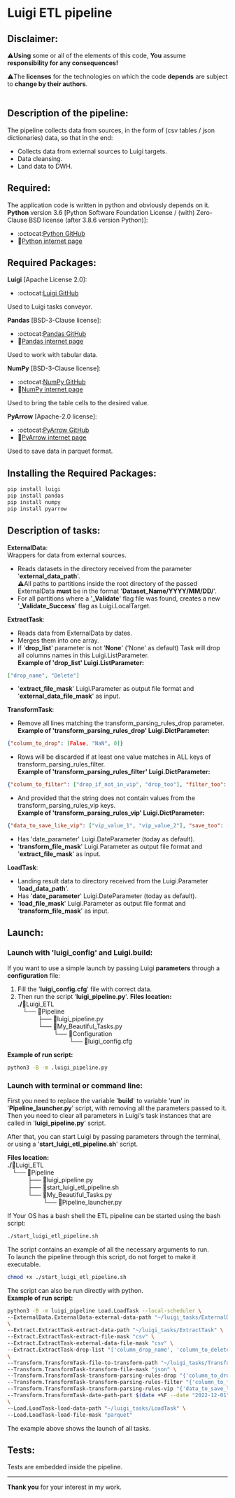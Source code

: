 # Luigi ETL pipeline

## Disclaimer:
:warning:**Using** some or all of the elements of this code, **You** assume **responsibility for any consequences!**<br>

:warning:The **licenses** for the technologies on which the code **depends** are subject to **change by their authors**.<br><br>

## Description of the pipeline:
The pipeline collects data from sources, in the form of (csv tables / json dictionaries) data, so that in the end:
* Collects data from external sources to Luigi targets.
* Data cleansing.
* Land data to DWH.

## Required:
The application code is written in python and obviously depends on it.<br>
**Python** version 3.6 [Python Software Foundation License / (with) Zero-Clause BSD license (after 3.8.6 version Python)]:
* :octocat:[Python GitHub](https://github.com/python)
* :bookmark_tabs:[Python internet page](https://www.python.org/)

## Required Packages:
**Luigi** [Apache License 2.0]:
* :octocat:[Luigi GitHub](https://github.com/spotify/luigi)

Used to Luigi tasks conveyor.

**Pandas** [BSD-3-Clause license]:
* :octocat:[Pandas GitHub](https://github.com/pandas-dev/pandas/)
* :bookmark_tabs:[Pandas internet page](https://pandas.pydata.org/)

Used to work with tabular data.

**NumPy** [BSD-3-Clause license]:
* :octocat:[NumPy GitHub](https://github.com/numpy/numpy)
* :bookmark_tabs:[NumPy internet page](https://numpy.org/)

Used to bring the table cells to the desired value.

**PyArrow** [Apache-2.0 license]:
* :octocat:[PyArrow GitHub](https://github.com/apache/arrow)
* :bookmark_tabs:[PyArrow internet page](https://arrow.apache.org/)

Used to save data in parquet format.

## Installing the Required Packages:
```bash
pip install luigi
pip install pandas
pip install numpy
pip install pyarrow
```

## Description of tasks:
**ExternalData**:<br/>
Wrappers for data from external sources.<br/>
* Reads datasets in the directory received from the parameter '**external_data_path**'.<br/>
:warning:All paths to partitions inside the root directory of the passed ExternalData **must** be in the format '**Dataset_Name/YYYY/MM/DD/**'.<br/>
* For all partitions where a '**\_Validate**' flag file was found, creates a new '**\_Validate_Success**' flag as Luigi.LocalTarget.

**ExtractTask**:<br/>
* Reads data from ExternalData by dates.
* Merges them into one array.
* If '**drop_list**' parameter is not '**None**' ('None' as default) Task will drop all columns names in this Luigi.ListParameter.<br/>
**Example of 'drop_list' Luigi.ListParameter:**
```json
["drop_name", "Delete"]
```
* '**extract_file_mask**' Luigi.Parameter as output file format and '**external_data_file_mask**' as input.

**TransformTask**:<br/>
* Remove all lines matching the transform_parsing_rules_drop parameter.<br/>
**Example of 'transform_parsing_rules_drop' Luigi.DictParameter:**
```json
{"column_to_drop": [False, "NaN", 0]}
```
* Rows will be discarded if at least one value matches in ALL keys of transform_parsing_rules_filter.<br/>
**Example of 'transform_parsing_rules_filter' Luigi.DictParameter:**
```json
{"column_to_filter": ["drop_if_not_in_vip", "drop_too"], "filter_too": ["0"]}
```
* And provided that the string does not contain values from the transform_parsing_rules_vip keys.<br/>
**Example of 'transform_parsing_rules_vip' Luigi.DictParameter:**
```json
{"data_to_save_like_vip": ["vip_value_1", "vip_value_2"], "save_too": ["vip_value_3"]}
```
* Has 'date_parameter' Luigi.DateParameter (today as default).
* '**transform_file_mask**' Luigi.Parameter as output file format and '**extract_file_mask**' as input.

**LoadTask**:<br/>
* Landing result data to directory received from the Luigi.Parameter '**load_data_path**'.
* Has '**date_parameter**' Luigi.DateParameter (today as default).
* '**load_file_mask**' Luigi.Parameter as output file format and '**transform_file_mask**' as input.

## Launch:
### Launch with 'luigi_config' and Luigi.build:
If you want to use a simple launch by passing Luigi **parameters** through a **configuration** file: 
1) Fill the '**luigi_config.cfg**' file with correct data.
2) Then run the script '**luigi_pipeline.py**'.
**Files location:**<br>
**./**:open_file_folder:Luigi_ETL<br>
   └── :file_folder:Pipeline<br>
            ├── :page_facing_up:luigi_pipeline.py<br>
            └── :file_folder:My_Beautiful_Tasks.py<br>
                     └── :file_folder:Configuration<br>
                              └── :page_facing_up:luigi_config.cfg<br>

**Example of run script:**
```bash
python3 -B -m .luigi_pipeline.py
```
### Launch with terminal or command line:
First you need to replace the variable '**build**' to variable '**run**' in '**Pipeline_launcher.py**' script, 
with removing all the parameters passed to it.<br>
Then you need to clear all parameters in Luigi's task instances that are called in '**luigi_pipeline.py**' script.<br>

After that, you can start Luigi by passing parameters through the terminal, or using a '**start_luigi_etl_pipeline.sh**' script.

**Files location:**<br>
**./**:open_file_folder:Luigi_ETL<br>
   └── :file_folder:Pipeline<br>
            ├── :page_facing_up:luigi_pipeline.py<br>
            ├── :page_facing_up:start_luigi_etl_pipeline.sh<br>
            └── :file_folder:My_Beautiful_Tasks.py<br>
                     └── :file_folder:Pipeline_launcher.py<br>

If Your OS has a bash shell the ETL pipeline can be started using the bash script:
```bash
./start_luigi_etl_pipeline.sh
```
The script contains an example of all the necessary arguments to run.<br/>
To launch the pipeline through this script, do not forget to make it executable.
```bash
chmod +x ./start_luigi_etl_pipeline.sh
```
The script can also be run directly with python.<br/>
**Example of run script:**
```bash
python3 -B -m luigi_pipeline Load.LoadTask --local-scheduler \
--ExternalData.ExternalData-external-data-path "~/luigi_tasks/ExternalData" \
\
--Extract.ExtractTask-extract-data-path "~/luigi_tasks/ExtractTask" \
--Extract.ExtractTask-extract-file-mask "csv" \
--Extract.ExtractTask-external-data-file-mask "csv" \
--Extract.ExtractTask-drop-list "['column_drop_name', 'column_to_delete']" \
\
--Transform.TransformTask-file-to-transform-path "~/luigi_tasks/TransformTask" \
--Transform.TransformTask-transform-file-mask "json" \
--Transform.TransformTask-transform-parsing-rules-drop "{'column_to_drop': [False, 'NaN', 0]}" \
--Transform.TransformTask-transform-parsing-rules-filter "{'column_to_filter': ['drop_if_not_in_vip', 'drop_too'], 'filter_too': ['0']}" \
--Transform.TransformTask-transform-parsing-rules-vip "{'data_to_save_like_vip': ['vip_value_1, vip_value_2'], 'save_too': ['vip_value_3']}" \
--Transform.TransformTask-date-path-part $(date +%F --date "2022-12-01") \
\
--Load.LoadTask-load-data-path "~/luigi_tasks/LoadTask" \
--Load.LoadTask-load-file-mask "parquet"
```
The example above shows the launch of all tasks.

## Tests:
Tests are embedded inside the pipeline.

***

**Thank you** for your interest in my work.<br><br>
